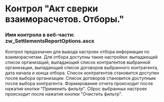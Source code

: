 ﻿---
description: 2.4.9.2
---
# Контрол "Акт сверки взаиморасчетов. Отборы."
### Имя контрола в веб-части: zw_SettlementsReportOptions.ascx
Контрол предазначен для вывода настроек отбора информации по взаиморасчетам.
Для отбора доступны такие настройки: выпадающий список организаций, выпадающий список контрагентов выбранной организации, выпадающий список договоров выбранного контрагента, дата начала и конца отбора.
Список контрагентов становится доступен после выбора организации. Список договоров становится доступным после выбора контрагента.
Формирование отчета происходит после нажатия кнопки "Применить фильтр".
Сброс выбранных настроек происходит после нажатия кнопки "Очистить фильтр".

